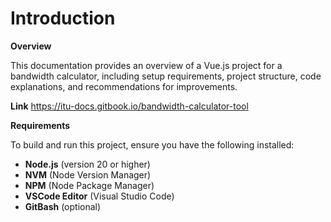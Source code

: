 # Introduction

**Overview**

This documentation provides an overview of a Vue.js project for a bandwidth calculator, including setup requirements, project structure, code explanations, and recommendations for improvements.

**Link**
https://itu-docs.gitbook.io/bandwidth-calculator-tool

**Requirements**

To build and run this project, ensure you have the following installed:

* **Node.js** (version 20 or higher)
* **NVM** (Node Version Manager)
* **NPM** (Node Package Manager)
* **VSCode Editor** (Visual Studio Code)
* **GitBash** (optional)
